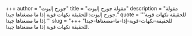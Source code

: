 +++
author = "جورج إليوت"
title = "مقولة جورج إليوت"
description = "مقولة جورج إليوت: للحقيقة نكهات قوية إذا ما مضغناها جيدا."
quote = '''للحقيقة نكهات قوية إذا ما مضغناها جيدا.''' 
slug = "للحقيقة-نكهات-قوية-إذا-ما-مضغناها-جيدا"
+++
للحقيقة نكهات قوية إذا ما مضغناها جيدا.
